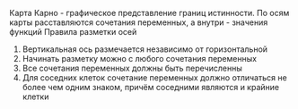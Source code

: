 Карта Карно - графическое представление границ истинности. По осям карты расставляются сочетания переменных, а внутри - значения функций
Правила разметки осей
1. Вертикальная ось размечается независимо от горизонтальной
2. Начинать разметку можно с любого сочетания переменных
3. Все сочетания переменных должны быть перечисленны
4. Для соседних клеток сочетание переменных должно отличаться не более чем одним знаком, причём соседними являются и крайние клетки